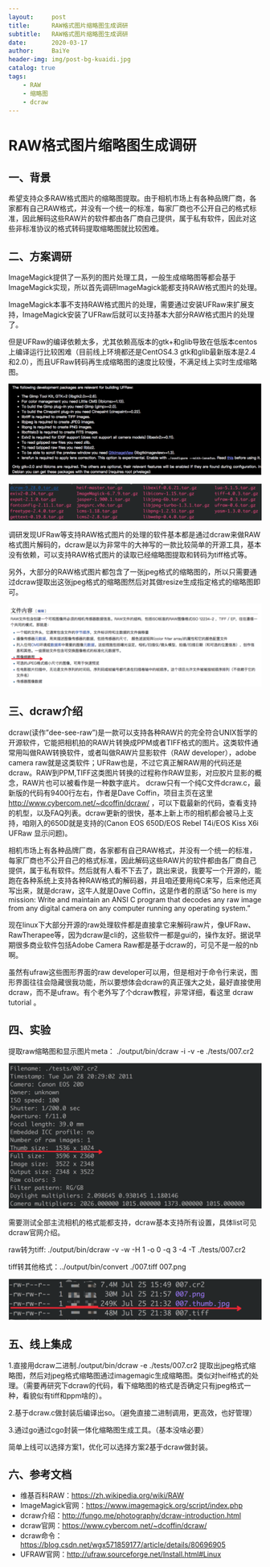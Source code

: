 ```yaml
---
layout:     post
title:      RAW格式图片缩略图生成调研
subtitle:   RAW格式图片缩略图生成调研
date:       2020-03-17
author:     BaiYe
header-img: img/post-bg-kuaidi.jpg
catalog: true
tags:
    - RAW
    - 缩略图
    - dcraw
---
```


# RAW格式图片缩略图生成调研

## 一、背景

希望支持众多RAW格式图片的缩略图提取。由于相机市场上有各种品牌厂商，各家都有自己RAW格式，并没有一个统一的标准，每家厂商也不公开自己的格式标准，因此解码这些RAW片的软件都由各厂商自己提供，属于私有软件，因此对这些非标准协议的格式转码提取缩略图就比较困难。


## 二、方案调研
ImageMagick提供了一系列的图片处理工具，一般生成缩略图等都会基于ImageMagick实现，所以首先调研ImageMagick能都支持RAW格式图片的处理。

ImageMagick本事不支持RAW格式图片的处理，需要通过安装UFRaw来扩展支持，ImageMagick安装了UFRaw后就可以支持基本大部分RAW格式图片的处理了。

但是UFRaw的编译依赖太多，尤其依赖高版本的gtk+和glib导致在低版本centos上编译运行比较困难（目前线上环境都还是CentOS4.3 gtk和glib最新版本是2.4和2.0），而且UFRaw转码再生成缩略图的速度比较慢，不满足线上实时生成缩略图。

![](https://raw.githubusercontent.com/chunhui01/chunhui01.github.io/master/img/post_bg/20200317_02_1.png)

![](https://raw.githubusercontent.com/chunhui01/chunhui01.github.io/master/img/post_bg/20200317_02_2.png)

调研发现UFRaw等支持RAW格式图片的处理的软件基本都是通过dcraw来做RAW格式图片解码的，dcraw是以为非常牛的大神写的一款比较简单的开源工具，基本没有依赖，可以支持RAW格式图片的读取已经缩略图提取和转码为tiff格式等。

另外，大部分的RAW格式图片都包含了一张jpeg格式的缩略图的，所以只需要通过dcraw提取出这张jpeg格式的缩略图然后对其做resize生成指定格式的缩略图即可。

![](https://raw.githubusercontent.com/chunhui01/chunhui01.github.io/master/img/post_bg/20200317_02_3.png)

## 三、dcraw介绍
dcraw(读作”dee-see-raw”)是一款可以支持各种RAW片的完全符合UNIX哲学的开源软件，它能把相机拍的RAW片转换成PPM或者TIFF格式的图片。这类软件通常用叫做RAW转换软件，或者叫做RAW片显影软件（RAW developer），adobe camera raw就是这类软件；UFRaw也是，不过它真正解RAW用的代码还是dcraw。RAW到PPM,TIFF这类图片转换的过程称作RAW显影，对应胶片显影的概念，RAW片也可以被看作是一种数字底片。
dcraw只有一个纯C文件dcraw.c，最新版的代码有9400行左右，作者是Dave Coffin，项目主页在这里 http://www.cybercom.net/~dcoffin/dcraw/ ，可以下载最新的代码，查看支持的机型，以及FAQ列表。dcraw更新的很快，基本上新上市的相机都会被马上支持，咱刚入的650D就是支持的(Canon EOS 650D/EOS Rebel T4i/EOS Kiss X6i UFRaw 显示问题)。

相机市场上有各种品牌厂商，各家都有自己RAW格式，并没有一个统一的标准，每家厂商也不公开自己的格式标准，因此解码这些RAW片的软件都由各厂商自己提供，属于私有软件。然后就有人看不下去了，跳出来说，我要写一个开源的，能跑在各种系统上支持各种RAW格式的解码器，并且咱还要用纯C来写，后来他还真写出来，就是dcraw，这牛人就是Dave Coffin，这是作者的原话”So here is my mission: Write and maintain an ANSI C program that decodes any raw image from any digital camera on any computer running any operating system.”

现在linux下大部分开源的raw处理软件都是直接拿它来解码raw片，像UFRaw、RawTherapee等，因为dcraw是cli的，这些软件一都是gui的，操作友好。据说早期很多商业软件包括Adobe Camera Raw都是基于dcraw的，可见不是一般的nb啊。

虽然有ufraw这些图形界面的raw developer可以用，但是相对于命令行来说，图形界面往往会隐藏很我功能，所以要想体会dcraw的真正强大之处，最好直接使用dcraw，而不是ufraw。有个老外写了个dcraw教程，非常详细，看这里 dcraw tutorial 。

## 四、实验

提取raw缩略图和显示图片meta：   ./output/bin/dcraw -i -v -e ./tests/007.cr2

![](https://raw.githubusercontent.com/chunhui01/chunhui01.github.io/master/img/post_bg/20200317_02_4.png)

需要测试全部主流相机的格式能都支持，dcraw基本支持所有设置，具体list可见dcraw官网介绍。

raw转为tiff:     ./output/bin/dcraw  -v -w -H 1 -o 0 -q 3 -4 -T ./tests/007.cr2

tiff转其他格式：../output/bin/convert ./007.tiff 007.png

![](https://raw.githubusercontent.com/chunhui01/chunhui01.github.io/master/img/post_bg/20200317_02_5.png)

## 五、线上集成
1.直接用dcraw二进制./output/bin/dcraw -e ./tests/007.cr2 提取出jpeg格式缩略图，然后对jpeg格式缩略图通过imagemagic生成缩略图。类似对heif格式的处理。（需要再研究下dcraw的代码，看下缩略图的格式是否确定只有jpeg格式一种，看貌似有tiff和ppm啥的）。

2.基于dcraw.c做封装后编译出so。（避免直接二进制调用，更高效，也好管理）

3.通过go通过cgo封装一体化缩略图生成工具。（基本没啥必要）

简单上线可以选择方案1，优化可以选择方案2基于dcraw做封装。

## 六、参考文档

- 维基百科RAW：https://zh.wikipedia.org/wiki/RAW
- ImageMagick官网：https://www.imagemagick.org/script/index.php
- dcraw介绍：http://fungo.me/photography/dcraw-introduction.html
- dcraw官网：https://www.cybercom.net/~dcoffin/dcraw/
- dcraw命令：https://blog.csdn.net/wgx571859177/article/details/80696905
- UFRAW官网：http://ufraw.sourceforge.net/Install.html#Linux

